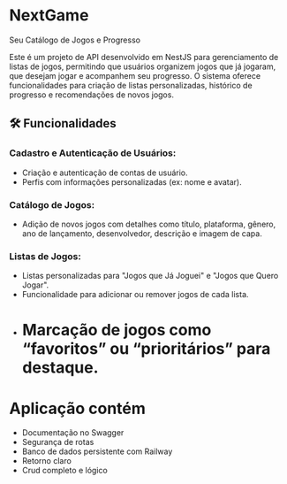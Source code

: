 # NextGame

Seu Catálogo de Jogos e Progresso

Este é um projeto de API desenvolvido em NestJS para gerenciamento de listas de jogos, permitindo que usuários organizem jogos que já jogaram, que desejam jogar e acompanhem seu progresso. O sistema oferece funcionalidades para criação de listas personalizadas, histórico de progresso e recomendações de novos jogos.

## 🛠 Funcionalidades

### Cadastro e Autenticação de Usuários:

- Criação e autenticação de contas de usuário.
- Perfis com informações personalizadas (ex: nome e avatar).

### Catálogo de Jogos:

- Adição de novos jogos com detalhes como título, plataforma, gênero, ano de lançamento, desenvolvedor, descrição e imagem de capa.

### Listas de Jogos:

- Listas personalizadas para "Jogos que Já Joguei" e "Jogos que Quero Jogar".
- Funcionalidade para adicionar ou remover jogos de cada lista.
- # Marcação de jogos como “favoritos” ou “prioritários” para destaque.

# Aplicação contém

- Documentação no Swagger
- Segurança de rotas
- Banco de dados persistente com Railway
- Retorno claro
- Crud completo e lógico

